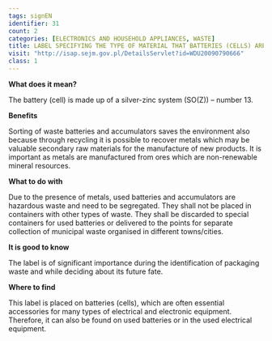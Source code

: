 ```yaml
---
tags: signEN
identifier: 31
count: 2
categories: [ELECTRONICS AND HOUSEHOLD APPLIANCES, WASTE]
title: LABEL SPECIFYING THE TYPE OF MATERIAL THAT BATTERIES (CELLS) ARE MADE FROM
visit: "http://isap.sejm.gov.pl/DetailsServlet?id=WDU20090790666"
class: 1
---
```

**What does it mean?**

The battery (cell) is made up of a silver-zinc system (SO(Z)) – number 13.

**Benefits**

Sorting of waste batteries and accumulators saves the environment also because through recycling it is possible to recover metals which may be valuable secondary raw materials for the manufacture of new products. It is important as metals are manufactured from ores which are non-renewable mineral resources.

**What to do with**

Due to the presence of metals, used batteries and accumulators are hazardous waste and need to be segregated. They shall not be placed in containers with other types of waste. They shall be discarded to special containers for used batteries or delivered to the points for separate collection of municipal waste organised in different towns/cities.

**It is good to know**

The label is of significant importance during the identification of packaging waste and while deciding about its future fate.

**Where to find**

This label is placed on batteries (cells), which are often essential accessories for many types of electrical and electronic equipment. Therefore, it can also be found on used batteries or in the used electrical equipment.